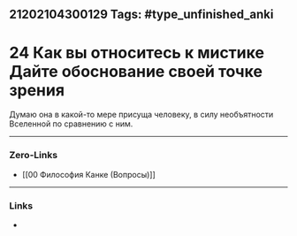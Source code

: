 21202104300129
Tags: #type_unfinished_anki
---
# 24 Как вы относитесь к мистике Дайте обоснование своей точке зрения

Думаю она в какой-то мере присуща человеку, в силу необъятности Вселенной по сравнению с ним.

---
### Zero-Links
- [[00 Философия Канке (Вопросы)]]
---
### Links
-